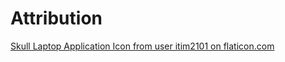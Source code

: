 # Attribution

[Skull Laptop Application Icon from user itim2101 on flaticon.com](https://www.flaticon.com/free-icon/hacker_1966908?term=skull&page=1&position=2)

